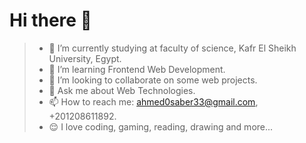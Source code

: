 <!-- <img width=100% src="https://www.codewars.com/users/ahmed0saber/badges/large" /> -->

<!-- <img width=100% src="https://capsule-render.vercel.app/api?type=waving&color=00bfbf&height=180&section=header&text=Ahmed Saber&fontSize=30&fontColor=fff&animation=twinkling&fontAlignY=35"/>


[![Typing SVG](https://readme-typing-svg.herokuapp.com/?color=00bfbf&size=35&center=true&vCenter=true&width=1000&lines=Hello,+My+name+is+Ahmed+Saber;A+Full+Stack+Web+Developer;With+2+years+of+experience.)](https://git.io/typing-svg) -->


<!-- <p>
 
![Ahmed Saber](https://img.shields.io/static/v1?label=Ahmed%20Saber&message=Native%20PHP%20Full%20Stack%20Web%20Developer&color=blueviolet)
 
</p> -->

<!-- | First Name | Last Name | Birth Date    |
| :--------- |:----------| :-------------|
| Ahmed      | Saber     | July 5th 2001 |

<hr> -->

# Hi there 👋

> - 🔭 I’m currently studying at faculty of science, Kafr El Sheikh University, Egypt.
> - 🌱 I’m learning Frontend Web Development.
> - 🤝 I’m looking to collaborate on some web projects.
> - 💬 Ask me about Web Technologies.
> - 📫 How to reach me: ahmed0saber33@gmail.com, +201208611892.
> - 😌 I love coding, gaming, reading, drawing and more...

<!-- <hr> -->

<!-- ## My Skills 👑

<ul>
 <li>Full Stack Web Developer</li>
 <ul>
  <li>Frontend</li>
  <ul>
   <li>HTML</li>
   <li>CSS</li>
   <ul>
    <li>SASS</li>
    <li>Materialize.css</li>
    <li>Bootstrap</li>
    <li>Animate.css</li>
   </ul>
   <li>JavaScript</li>
   <ul>
    <li>JSON</li>
    <li>aos.js</li>
    <li>Pug.js</li>
    <li>Electron.js</li>
    <li>jQuery</li>
    <li>React</li>
    <ul>
     <li>Redux</li>
     <li>react-bootstrap</li>
     <li>Next.js</li>
     <li>React native</li>
    </ul>
    <li>TypeScript</li>
    <li>D3.js</li>
    <li>Chart.js</li>
    <li>Neutralino.js</li>
    <li>Firebase</li>
    <li>Tensorflow.js</li>
    <li>Swiper.js</li>
    <li>Swup.js</li>
    <li>Plotly.js</li>
   </ul>
   <li>Git && GitHub</li>
  </ul>
  <li>Backend</li>
  <ul>
   <li>PHP</li>
   <li>SQL</li>
   <li>MYSQL</li>
  </ul>
 </ul>
</ul> -->

<!-- <hr> -->

<!-- ## Github trophies 🏆

<p>
 
![trophy](https://github-profile-trophy.vercel.app/?username=ahmed0saber&margin-w=15theme=dark)
    
</p>

<hr> -->

<!-- ## Github Stats 🔥

<div align="left">

![profile visit](https://komarev.com/ghpvc/?username=ahmed0saber) 

<br> -->

<!-- [![Most Active GitHub User Rank](https://enn0fel446nvsvy.m.pipedream.net)](https://commits.top/egypt.html) -->

<!-- <br> -->

<!-- [![Repos Badge](https://badges.pufler.dev/repos/ahmed0saber)](https://badges.pufler.dev)

<br> -->
 
<!-- [![Years On GitHub](https://badges.pufler.dev/years/ahmed0saber)](https://badges.pufler.dev) -->
 
<!-- <hr> -->
 
<!-- <p align="left">
<img src="https://github-readme-stats.vercel.app/api?username=ahmed0saber&show_icons=true&theme=buefy&count_private=true" alt="my github stats" width="420"/>
   <img src="https://github-readme-streak-stats.herokuapp.com/?user=ahmed0saber" width="420" height="165">
</p>
   
</div> -->

<!--
<hr>
-->

<!-- <p align="left">
<img src ="https://activity-graph.herokuapp.com/graph?username=ahmed0saber&bg_color=ffffff&color=0400ff&line=0400ff&point=03d3d&area=true&hide_border=true" width="420" height="165" >
</p> -->

<!-- <hr> -->


<!-- ## Contact Me 😊

<p><a target="_blank" style="padding:8px 24px; background-color:#00b; color:#f7f7f7;" href="https://www.facebook.com/profile.php?id=100004875915808">Facebook</a></p> -->


<!-- <img width=100% src="https://capsule-render.vercel.app/api?type=waving&color=00bfbf&height=120&section=footer"/> -->

